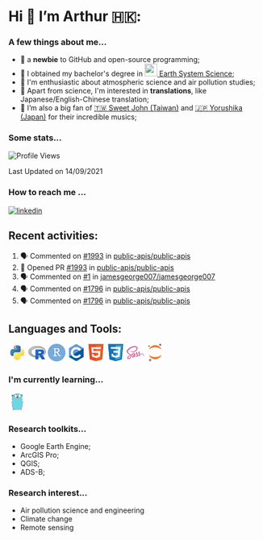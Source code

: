 # Hi 👋 I’m Arthur 🇭🇰:
### A few things about me...
- :rocket: a **newbie** to GitHub and open-source programming;
- :book: I obtained my bachelor's degree in <a href="https://www.cuhk.edu.hk/sci/essc/"><img src="https://user-images.githubusercontent.com/75725246/123263821-f96e5680-d52b-11eb-8e5b-32d0f4f7516c.gif" width="25" height="25"> Earth System Science<a/>;
- 👀 I'm enthusiastic about atmospheric science and air pollution studies;
- 🌱 Apart from science, I'm interested in **translations**, like Japanese/English-Chinese translation;
- 💞️ I’m also a big fan of [:taiwan: Sweet John (Taiwan)](https://www.youtube.com/channel/UCGdLLM0CekFmgMhPpnG9A7Q) and [:jp: Yorushika (Japan)](https://www.youtube.com/channel/UCRIgIJQWuBJ0Cv_VlU3USNA) for their incredible musics;
### Some stats...
<!--START_SECTION:waka-->
![Profile Views](http://img.shields.io/badge/Profile%20Views-0-blue)


 Last Updated on 14/09/2021
<!--END_SECTION:waka-->
### How to reach me ...
<p align= "left">
  <a href="https://www.linkedin.com/in/arthur-ho-wang-li-ba2b42204" target="blank"> <img align="center" src="https://raw.githubusercontent.com/rahuldkjain/github-profile-readme-generator/master/src/images/icons/Social/linked-in-alt.svg" alt="linkedin" width="30" height="30"/> </a> </p>
  
## Recent activities:
<!--START_SECTION:activity-->
1. 🗣 Commented on [#1993](https://github.com/public-apis/public-apis/issues/1993) in [public-apis/public-apis](https://github.com/public-apis/public-apis)
2. 💪 Opened PR [#1993](https://github.com/public-apis/public-apis/pull/1993) in [public-apis/public-apis](https://github.com/public-apis/public-apis)
3. 🗣 Commented on [#1](https://github.com/jamesgeorge007/jamesgeorge007/issues/1) in [jamesgeorge007/jamesgeorge007](https://github.com/jamesgeorge007/jamesgeorge007)
4. 🗣 Commented on [#1796](https://github.com/public-apis/public-apis/issues/1796) in [public-apis/public-apis](https://github.com/public-apis/public-apis)
5. 🗣 Commented on [#1796](https://github.com/public-apis/public-apis/issues/1796) in [public-apis/public-apis](https://github.com/public-apis/public-apis)
<!--END_SECTION:activity-->

## Languages and Tools:
<p align="left"> 
  <img src="https://raw.githubusercontent.com/devicons/devicon/master/icons/python/python-original.svg" alt="python" width="35" height="35"/>
  <img src="https://raw.githubusercontent.com/devicons/devicon/master/icons/r/r-original.svg" alt="r" width="35" height="35"/> 
  <img src="https://raw.githubusercontent.com/devicons/devicon/master/icons/rstudio/rstudio-original.svg" alt="r" width="35" height="35"/> 
  <img src="https://raw.githubusercontent.com/devicons/devicon/master/icons/c/c-original.svg" alt="c" width="35" height="35"/> 
  <img src="https://raw.githubusercontent.com/devicons/devicon/master/icons/html5/html5-original.svg" alt="html5" width="35" height="35"/> 
  <img src="https://raw.githubusercontent.com/devicons/devicon/master/icons/css3/css3-original.svg" alt="css3" width="35" height="35"/> 
  <img src="https://raw.githubusercontent.com/devicons/devicon/master/icons/sass/sass-original.svg" alt="scss" width="35" height="35"/> 
  <img src="https://raw.githubusercontent.com/devicons/devicon/master/icons/jupyter/jupyter-original.svg" alt="c" width="35" height="35"/> 
</p> 

### I'm currently learning...
<p align="left"> 
  <img src="https://raw.githubusercontent.com/devicons/devicon/master/icons/go/go-original.svg" alt="go" width="35" height="35"/>
</p> 
 
### Research toolkits...
- Google Earth Engine;
- ArcGIS Pro;
- QGIS;
- ADS-B; 

### Research interest...
- Air pollution science and engineering
- Climate change
- Remote sensing
<!---
arthurlli/arthurlli is a ✨ special ✨ repository because its `README.md` (this file) appears on your GitHub profile.
You can click the Preview link to take a look at your changes.
--->
